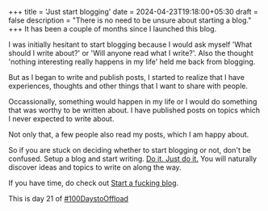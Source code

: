 +++
title = 'Just start blogging'
date = 2024-04-23T19:18:00+05:30
draft = false
description = "There is no need to be unsure about starting a blog."
+++
It has been a couple of months since I launched this blog.

I was initially hesitant to start blogging because I would ask myself 'What should I write about?' or 'Will anyone read what I write?'. Also the thought 'nothing interesting really happens in my life' held me back from blogging.

But as I began to write and publish posts, I started to realize that I have experiences, thoughts and other things that I want to share with people.

Occassionally, something would happen in my life or I would do something that was worthy to be written about. I have published posts on topics which I never expected to write about.

Not only that, a few people also read my posts, which I am happy about.

So if you are stuck on deciding whether to start blogging or not, don't be confused. Setup a blog and start writing. [Do it. Just do it.](https://www.youtube.com/watch?v=ZXsQAXx_ao0) You will naturally discover ideas and topics to write on along the way.

If you have time, do check out [Start a fucking blog](https://startafuckingblog.com/).

This is day 21 of [#100DaystoOffload](https://100daystooffload.com)
